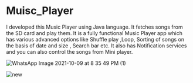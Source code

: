 # Muisc_Player
I developed this Music Player using Java language. It fetches songs from the SD card and play them. 
 It is a fully functional Music Player app which has various advanced options like Shuffle play ,Loop, Sorting of songs on the basis of date and size , Search bar etc.
 It also has Notification services and you can also control the songs from Mini player.
 
 
 ![WhatsApp Image 2021-10-09 at 8 35 49 PM (1)](https://user-images.githubusercontent.com/53477729/136663764-306cf126-cc55-494c-a0ae-27eda93f10cb.jpeg)
 
![new](https://user-images.githubusercontent.com/53477729/136664268-f207b795-6c20-4ee3-ba61-f3d8999fa8d0.jpeg)
